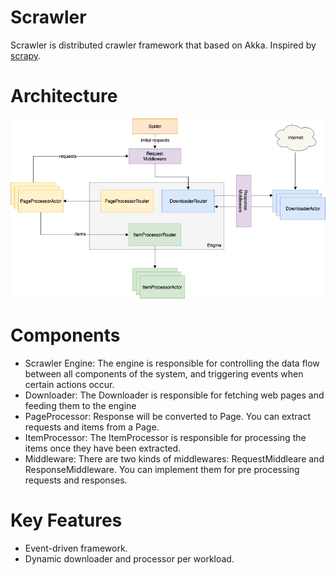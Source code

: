 Scrawler
========

Scrawler is distributed crawler framework that based on Akka. Inspired by [scrapy](https://scrapy.org/).

# Architecture
![architecture](doc/images/architecture.png)

# Components
* Scrawler Engine: The engine is responsible for controlling the data flow between all components of the system, and triggering events when certain actions occur.
* Downloader: The Downloader is responsible for fetching web pages and feeding them to the engine
* PageProcessor: Response will be converted to Page. You can extract requests and items from a Page.
* ItemProcessor: The ItemProcessor is responsible for processing the items once they have been extracted.
* Middleware: There are two kinds of middlewares: RequestMiddleare and ResponseMiddleware. You can implement them for pre processing requests and responses.

# Key Features
* Event-driven framework.
* Dynamic downloader and processor per workload.
